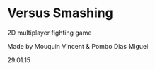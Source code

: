 # Versus Smashing
2D multiplayer fighting game

Made by Mouquin Vincent & Pombo Dias Miguel

29.01.15
